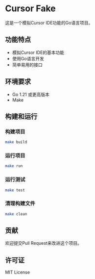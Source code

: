 # Cursor Fake

这是一个模拟Cursor IDE功能的Go语言项目。

## 功能特点

- 模拟Cursor IDE的基本功能
- 使用Go语言开发
- 简单易用的接口

## 环境要求

- Go 1.21 或更高版本
- Make

## 构建和运行

### 构建项目

```bash
make build
```

### 运行项目

```bash
make run
```

### 运行测试

```bash
make test
```

### 清理构建文件

```bash
make clean
```

## 贡献

欢迎提交Pull Request来改进这个项目。

## 许可证

MIT License 